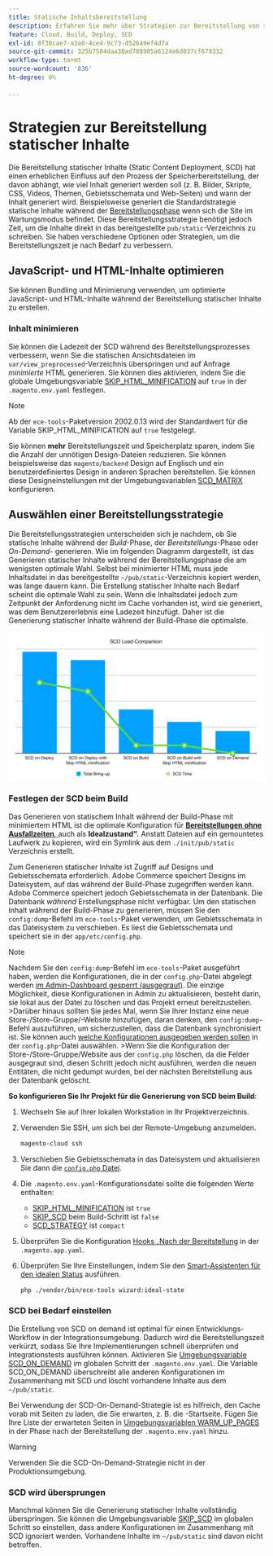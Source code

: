 ```yaml
---
title: Statische Inhaltsbereitstellung
description: Erfahren Sie mehr über Strategien zur Bereitstellung von statischen Inhalten wie Bildern, Skripten und CSS in Adobe Commerce in Cloud-Infrastrukturprojekten.
feature: Cloud, Build, Deploy, SCD
exl-id: 8f30cae7-a3a0-4ce4-9c73-d52649ef4d7a
source-git-commit: 325b7584daa38ad788905a6124e6d037cf679332
workflow-type: tm+mt
source-wordcount: '836'
ht-degree: 0%

---
```


# Strategien zur Bereitstellung statischer Inhalte

Die Bereitstellung statischer Inhalte (Static Content Deployment, SCD) hat einen erheblichen Einfluss auf den Prozess der Speicherbereitstellung, der davon abhängt, wie viel Inhalt generiert werden soll (z. B. Bilder, Skripte, CSS, Videos, Themen, Gebietsschemata und Web-Seiten) und wann der Inhalt generiert wird. Beispielsweise generiert die Standardstrategie statische Inhalte während der [Bereitstellungsphase](process.md#deploy-phase-deploy-phase) wenn sich die Site im Wartungsmodus befindet. Diese Bereitstellungsstrategie benötigt jedoch Zeit, um die Inhalte direkt in das bereitgestellte `pub/static`-Verzeichnis zu schreiben. Sie haben verschiedene Optionen oder Strategien, um die Bereitstellungszeit je nach Bedarf zu verbessern.

## JavaScript- und HTML-Inhalte optimieren

Sie können Bundling und Minimierung verwenden, um optimierte JavaScript- und HTML-Inhalte während der Bereitstellung statischer Inhalte zu erstellen.

### Inhalt minimieren

Sie können die Ladezeit der SCD während des Bereitstellungsprozesses verbessern, wenn Sie die statischen Ansichtsdateien im `var/view_preprocessed`-Verzeichnis überspringen und auf Anfrage _minimierte_ HTML generieren. Sie können dies aktivieren, indem Sie die globale Umgebungsvariable [SKIP_HTML_MINIFICATION](../environment/variables-global.md#skiphtmlminification) auf `true` in der `.magento.env.yaml` festlegen.

>[!NOTE]
>
>Ab der `ece-tools`-Paketversion 2002.0.13 wird der Standardwert für die Variable SKIP_HTML_MINIFICATION auf `true` festgelegt.

Sie können **mehr** Bereitstellungszeit und Speicherplatz sparen, indem Sie die Anzahl der unnötigen Design-Dateien reduzieren. Sie können beispielsweise das `magento/backend` Design auf Englisch und ein benutzerdefiniertes Design in anderen Sprachen bereitstellen. Sie können diese Designeinstellungen mit der Umgebungsvariablen [SCD_MATRIX](../environment/variables-deploy.md#scdmatrix) konfigurieren.

## Auswählen einer Bereitstellungsstrategie

Die Bereitstellungsstrategien unterscheiden sich je nachdem, ob Sie statische Inhalte während der _Build_-Phase, der _Bereitstellungs_-Phase oder _On-Demand-_ generieren. Wie im folgenden Diagramm dargestellt, ist das Generieren statischer Inhalte während der Bereitstellungsphase die am wenigsten optimale Wahl. Selbst bei minimierter HTML muss jede Inhaltsdatei in das bereitgestellte `~/pub/static`-Verzeichnis kopiert werden, was lange dauern kann. Die Erstellung statischer Inhalte nach Bedarf scheint die optimale Wahl zu sein. Wenn die Inhaltsdatei jedoch zum Zeitpunkt der Anforderung nicht im Cache vorhanden ist, wird sie generiert, was dem Benutzererlebnis eine Ladezeit hinzufügt. Daher ist die Generierung statischer Inhalte während der Build-Phase die optimalste.

![SCD-Lastvergleich](../../assets/scd-load-times.png)

### Festlegen der SCD beim Build

Das Generieren von statischem Inhalt während der Build-Phase mit minimiertem HTML ist die optimale Konfiguration für [**Bereitstellungen ohne Ausfallzeiten**, ](reduce-downtime.md) auch als **Idealzustand“**. Anstatt Dateien auf ein gemountetes Laufwerk zu kopieren, wird ein Symlink aus dem `./init/pub/static` Verzeichnis erstellt.

Zum Generieren statischer Inhalte ist Zugriff auf Designs und Gebietsschemata erforderlich. Adobe Commerce speichert Designs im Dateisystem, auf das während der Build-Phase zugegriffen werden kann. Adobe Commerce speichert jedoch Gebietsschemata in der Datenbank. Die Datenbank _während_ Erstellungsphase nicht verfügbar. Um den statischen Inhalt während der Build-Phase zu generieren, müssen Sie den `config:dump`-Befehl im `ece-tools`-Paket verwenden, um Gebietsschemata in das Dateisystem zu verschieben. Es liest die Gebietsschemata und speichert sie in der `app/etc/config.php`.

>[!NOTE]
>Nachdem Sie den `config:dump`-Befehl im `ece-tools`-Paket ausgeführt haben, werden die Konfigurationen, die in der `config.php`-Datei abgelegt werden [im Admin-Dashboard gesperrt (ausgegraut)](https://experienceleague.adobe.com/de/docs/commerce-knowledge-base/kb/troubleshooting/miscellaneous/locked-fields-in-magento-admin). Die einzige Möglichkeit, diese Konfigurationen in Admin zu aktualisieren, besteht darin, sie lokal aus der Datei zu löschen und das Projekt erneut bereitzustellen.
>&#x200B;>Darüber hinaus sollten Sie jedes Mal, wenn Sie Ihrer Instanz eine neue Store-/Store-Gruppe/-Website hinzufügen, daran denken, den `config:dump`-Befehl auszuführen, um sicherzustellen, dass die Datenbank synchronisiert ist. Sie können auch [welche Konfigurationen ausgegeben werden sollen](https://experienceleague.adobe.com/de/docs/commerce-operations/configuration-guide/cli/configuration-management/export-configuration?lang=en) in der `config.php`-Datei auswählen.
>&#x200B;>Wenn Sie die Konfiguration der Store-/Store-Gruppe/Website aus der `config.php` löschen, da die Felder ausgegraut sind, diesen Schritt jedoch nicht ausführen, werden die neuen Entitäten, die nicht gedumpt wurden, bei der nächsten Bereitstellung aus der Datenbank gelöscht.

**So konfigurieren Sie Ihr Projekt für die Generierung von SCD beim Build**:

1. Wechseln Sie auf Ihrer lokalen Workstation in Ihr Projektverzeichnis.
1. Verwenden Sie SSH, um sich bei der Remote-Umgebung anzumelden.

   ```bash
   magento-cloud ssh
   ```

1. Verschieben Sie Gebietsschemata in das Dateisystem und aktualisieren Sie dann die [`config.php` Datei](../development/commerce-version.md#create-a-configphp-file).

1. Die `.magento.env.yaml`-Konfigurationsdatei sollte die folgenden Werte enthalten:

   - [SKIP_HTML_MINIFICATION](../environment/variables-global.md#skip_html_minification) ist `true`
   - [SKIP_SCD](../environment/variables-build.md#skip_scd) beim Build-Schritt ist `false`
   - [SCD_STRATEGY](../environment/variables-build.md#scd_strategy) ist `compact`

1. Überprüfen Sie die Konfiguration [ Hooks „Nach der Bereitstellung](../application/hooks-property.md) in der `.magento.app.yaml`.

1. Überprüfen Sie Ihre Einstellungen, indem Sie den [Smart-Assistenten für den idealen Status](smart-wizards.md) ausführen.

   ```bash
   php ./vendor/bin/ece-tools wizard:ideal-state
   ```

### SCD bei Bedarf einstellen

Die Erstellung von SCD on demand ist optimal für einen Entwicklungs-Workflow in der Integrationsumgebung. Dadurch wird die Bereitstellungszeit verkürzt, sodass Sie Ihre Implementierungen schnell überprüfen und Integrationstests ausführen können. Aktivieren Sie [ Umgebungsvariable SCD_ON_DEMAND](../environment/variables-global.md#scdondemand) im globalen Schritt der `.magento.env.yaml`. Die Variable SCD_ON_DEMAND überschreibt alle anderen Konfigurationen im Zusammenhang mit SCD und löscht vorhandene Inhalte aus dem `~/pub/static`.

Bei Verwendung der SCD-On-Demand-Strategie ist es hilfreich, den Cache vorab mit Seiten zu laden, die Sie erwarten, z. B. die -Startseite. Fügen Sie Ihre Liste der erwarteten Seiten in [ Umgebungsvariablen WARM_UP_PAGES](../environment/variables-post-deploy.md#warmuppages) in der Phase nach der Bereitstellung der `.magento.env.yaml` hinzu.

>[!WARNING]
>
>Verwenden Sie die SCD-On-Demand-Strategie nicht in der Produktionsumgebung.

### SCD wird übersprungen

Manchmal können Sie die Generierung statischer Inhalte vollständig überspringen. Sie können die Umgebungsvariable [SKIP_SCD](../environment/variables-build.md#skipscd) im globalen Schritt so einstellen, dass andere Konfigurationen im Zusammenhang mit SCD ignoriert werden. Vorhandene Inhalte im `~/pub/static` sind davon nicht betroffen.
